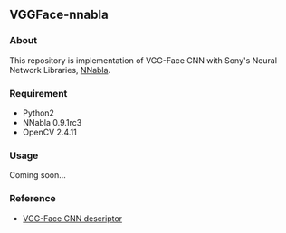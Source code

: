## VGGFace-nnabla

### About
This repository is implementation of VGG-Face CNN with Sony's Neural Network Libraries, [NNabla](https://github.com/sony/nnabla).

### Requirement
- Python2
- NNabla 0.9.1rc3
- OpenCV 2.4.11

### Usage
Coming soon...

### Reference
- [VGG-Face CNN descriptor](http://www.robots.ox.ac.uk/~vgg/software/vgg_face/)